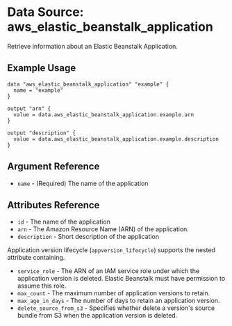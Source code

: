 
# Data Source: aws_elastic_beanstalk_application

Retrieve information about an Elastic Beanstalk Application.

## Example Usage

```hcl
data "aws_elastic_beanstalk_application" "example" {
  name = "example"
}

output "arn" {
  value = data.aws_elastic_beanstalk_application.example.arn
}

output "description" {
  value = data.aws_elastic_beanstalk_application.example.description
}
```

## Argument Reference

* `name` - (Required) The name of the application

## Attributes Reference

* `id` - The name of the application
* `arn` - The Amazon Resource Name (ARN) of the application.
* `description` - Short description of the application

Application version lifecycle (`appversion_lifecycle`) supports the nested attribute containing.

* `service_role` - The ARN of an IAM service role under which the application version is deleted.  Elastic Beanstalk must have permission to assume this role.
* `max_count` - The maximum number of application versions to retain.
* `max_age_in_days` - The number of days to retain an application version.
* `delete_source_from_s3` - Specifies whether delete a version's source bundle from S3 when the application version is deleted.
